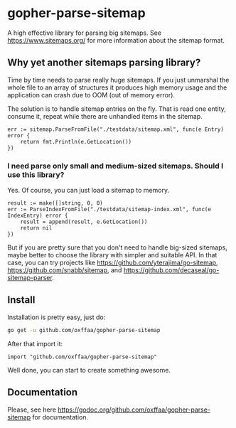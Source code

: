 # gopher-parse-sitemap
A high effective library for parsing big sitemaps. See https://www.sitemaps.org/ for more information about the sitemap format.

## Why yet another sitemaps parsing library?

Time by time needs to parse really huge sitemaps. If you just unmarshal the whole file to an array of structures it produces high memory usage and the application can crash due to OOM (out of memory error). 


The solution is to handle sitemap entries on the fly. That is read one entity, consume it, repeat while there are unhandled items in the sitemap.

```golang
err := sitemap.ParseFromFile("./testdata/sitemap.xml", func(e Entry) error {
    return fmt.Println(e.GetLocation())
})
```

### I need parse only small and medium-sized sitemaps. Should I use this library?

Yes. Of course, you can just load a sitemap to memory.

```golang
result := make([]string, 0, 0)
err := ParseIndexFromFile("./testdata/sitemap-index.xml", func(e IndexEntry) error {
    result = append(result, e.GetLocation())
    return nil
})
```

But if you are pretty sure that you don't need to handle big-sized sitemaps, maybe better to choose the library with simpler and suitable API. In that case, you can try projects like https://github.com/yterajima/go-sitemap, https://github.com/snabb/sitemap, and https://github.com/decaseal/go-sitemap-parser.

## Install

Installation is pretty easy, just do:

```bash
go get -u github.com/oxffaa/gopher-parse-sitemap
```

After that import it:
```golang
import "github.com/oxffaa/gopher-parse-sitemap"
```

Well done, you can start to create something awesome.

## Documentation

Please, see here https://godoc.org/github.com/oxffaa/gopher-parse-sitemap for documentation.
